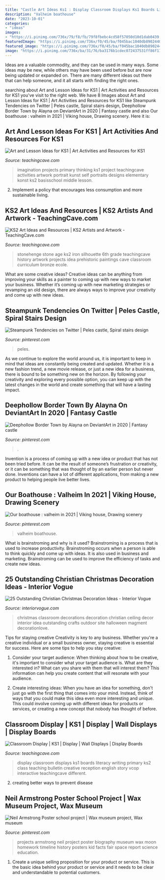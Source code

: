 ```yaml
---
title: "Castle Art Ideas Ks1 : Display Classroom Displays Ks1 Boards Literacy Writing Primary Ks2 Class Teaching Bulletin Creative Reception English Story Vcop Interactive Teachingcave Different"
description: "Valheim boathouse"
date: "2023-10-01"
categories:
- "ideas"
images:
- "https://i.pinimg.com/736x/79/f8/fb/79f8fbebc4cd58f57050d10d1dab0439.jpg"
featuredImage: "https://i.pinimg.com/736x/f0/45/ba/f045bac1040db8902440f527990cdc1c.jpg"
featured_image: "https://i.pinimg.com/736x/f0/45/ba/f045bac1040db8902440f527990cdc1c.jpg"
image: "https://i.pinimg.com/736x/ba/31/76/ba3176b1cdec072437531ff86f112c02.jpg"
---
```



Ideas are a valuable commodity, and they can be used in many ways. Some ideas may be new, while others may have been used before but are now being updated or expanded on. There are many different ideas out there that can help someone, and it all starts with finding the right ones.

	

		
searching about Art and Lesson Ideas for KS1 | Art Activities and Resources for KS1 you've visit to the right web. We have 8 Images about Art and Lesson Ideas for KS1 | Art Activities and Resources for KS1 like Steampunk Tendencies on Twitter | Peles castle, Spiral stairs design, Deephollow Border Town by Alayna on DeviantArt in 2020 | Fantasy castle and also Our boathouse : valheim in 2021 | Viking house, Drawing scenery. Here it is:
		
    
## Art And Lesson Ideas For KS1 | Art Activities And Resources For KS1

<img loading=lazy src="http://www.teachingcave.com/wp-content/uploads/2013/11/Thinking-Art.jpg" onerror="this.onerror=null;this.src='https://tse4.mm.bing.net/th?id=OIP.E1LZQSaiK6zi82C1xznzeQHaKu&amp;pid=15.1';" alt="Art and Lesson Ideas for KS1 | Art Activities and Resources for KS1">

_Source: teachingcave.com_

>imagination projects primary thinking ks1 project teachingcave activities artwork portrait kunst self portraits designs elementary konst ks2 basisschool middle lesson. 

	

2. Implement a policy that encourages less consumption and more sustainable living. 

    
## KS2 Art Ideas And Resources | KS2 Artists And Artwork - TeachingCave.com

<img loading=lazy src="http://www.teachingcave.com/wp-content/uploads/2013/11/Stone.jpg" onerror="this.onerror=null;this.src='https://tse1.mm.bing.net/th?id=OIP.5GMoGYUk-GuY-5RnJj36mwHaFj&amp;pid=15.1';" alt="KS2 Art Ideas and Resources | KS2 Artists and Artwork - TeachingCave.com">

_Source: teachingcave.com_

>stonehenge stone age ks2 iron silhouette 6th grade teachingcave history artwork projects idea prehistoric paintings cave classroom curriculum bronze ecole. 

	

What are some creative ideas?
Creative ideas can be anything from improving your skills as a painter to coming up with new ways to market your business. Whether it’s coming up with new marketing strategies or revamping an old design, there are always ways to improve your creativity and come up with new ideas.

    
## Steampunk Tendencies On Twitter | Peles Castle, Spiral Stairs Design

<img loading=lazy src="https://i.pinimg.com/736x/ba/31/76/ba3176b1cdec072437531ff86f112c02.jpg" onerror="this.onerror=null;this.src='https://tse1.mm.bing.net/th?id=OIP.I4RC3Btq98zeShqX0qNPGAHaLJ&amp;pid=15.1';" alt="Steampunk Tendencies on Twitter | Peles castle, Spiral stairs design">

_Source: pinterest.com_

>peles. 

	

As we continue to explore the world around us, it is important to keep in mind that ideas are constantly being created and updated. Whether it is a new fashion trend, a new movie release, or just a new idea for a business, there is bound to be something new on the horizon. By following your creativity and exploring every possible option, you can keep up with the latest changes in the world and create something that will have a lasting impact.

    
## Deephollow Border Town By Alayna On DeviantArt In 2020 | Fantasy Castle

<img loading=lazy src="https://i.pinimg.com/736x/f0/45/ba/f045bac1040db8902440f527990cdc1c.jpg" onerror="this.onerror=null;this.src='https://tse2.mm.bing.net/th?id=OIP.hrswWkbsS90YdBYsBprGrwHaLc&amp;pid=15.1';" alt="Deephollow Border Town by Alayna on DeviantArt in 2020 | Fantasy castle">

_Source: pinterest.com_

>. 

	

Invention is a process of coming up with a new idea or product that has not been tried before. It can be the result of someone’s frustration or creativity, or it can be something that was thought of by an earlier person but never done. Inventions can have a lot of different applications, from making a new product to helping people live better lives.

    
## Our Boathouse : Valheim In 2021 | Viking House, Drawing Scenery

<img loading=lazy src="https://i.pinimg.com/736x/79/f8/fb/79f8fbebc4cd58f57050d10d1dab0439.jpg" onerror="this.onerror=null;this.src='https://tse4.mm.bing.net/th?id=OIP.Q1TyKpep6jt_xXB9QJm9XgHaEK&amp;pid=15.1';" alt="Our boathouse : valheim in 2021 | Viking house, Drawing scenery">

_Source: pinterest.com_

>valheim boathouse. 

	

What is brainstroming and why is it used?
Brainstroming is a process that is used to increase productivity. Brainstroming occurs when a person is able to think quickly and come up with ideas. It is also used in business and marketing. Brainstroming can be used to improve the efficiency of tasks and create new ideas.

    
## 25 Outstanding Christian Christmas Decoration Ideas - Interior Vogue

<img loading=lazy src="http://interiorvogue.com/wp-content/uploads/2016/09/Classroom-Christmas-Decoration-Idea.jpg" onerror="this.onerror=null;this.src='https://tse4.mm.bing.net/th?id=OIP.ijB7ljcUOjaJFN84-ERWJwHaK_&amp;pid=15.1';" alt="25 Outstanding Christian Christmas Decoration Ideas - Interior Vogue">

_Source: interiorvogue.com_

>christmas classroom decorations decoration christian ceiling decor interior idea outstanding crafts outdoor site halloween magment decorationlove. 

	

Tips for staying creative
Creativity is key to any business. Whether you're a creative individual or a small business owner, staying creative is essential for success. Here are some tips to help you stay creative: 
1. Consider your target audience: When thinking about how to be creative, it's important to consider what your target audience is. What are they interested in? What can you share with them that will interest them? This information can help you create content that will resonate with your audience. 

2. Create interesting ideas: When you have an idea for something, don't just go with the first thing that comes into your mind. Instead, think of ways that you could make this idea even more interesting and unique. This could involve coming up with different ideas for products or services, or creating a new concept that nobody has thought of before. 


    
## Classroom Display | KS1 | Display | Wall Displays | Display Boards

<img loading=lazy src="https://www.teachingcave.com/wp-content/uploads/2013/10/Lit-display-1.jpg" onerror="this.onerror=null;this.src='https://tse1.mm.bing.net/th?id=OIP.ZrPETOqOuVEa2ItQe4IyCwHaJ6&amp;pid=15.1';" alt="Classroom Display | KS1 | Display | Wall Displays | Display Boards">

_Source: teachingcave.com_

>display classroom displays ks1 boards literacy writing primary ks2 class teaching bulletin creative reception english story vcop interactive teachingcave different. 

	

2. creating better ways to prevent disease 

    
## Neil Armstrong Poster School Project | Wax Museum Project, Wax Museum

<img loading=lazy src="https://i.pinimg.com/736x/b8/88/1a/b8881a3ccc0af77bb4d2d7a190a5b61d--kid-projects-school-projects.jpg" onerror="this.onerror=null;this.src='https://tse4.mm.bing.net/th?id=OIP.-6Lf-3Wnq8l24i0PaNOAwwHaJ3&amp;pid=15.1';" alt="Neil Armstrong Poster school project | Wax museum project, Wax museum">

_Source: pinterest.com_

>projects armstrong neil project poster biography museum wax moon homework timeline history posters kid facts fair space report science education. 

	

1. Create a unique selling proposition for your product or service. This is the basic idea behind your product or service and it needs to be clear and understandable to potential customers. 


